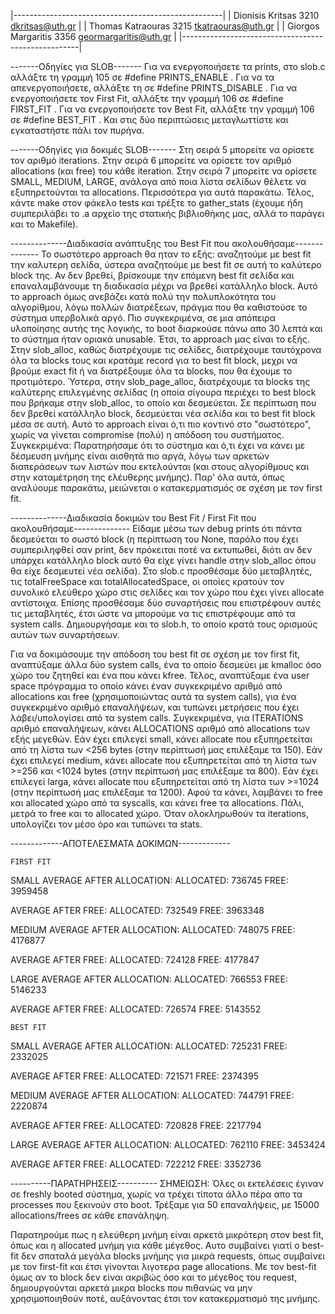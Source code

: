|----------------------------------------------------|
|   Dionisis Kritsas 3210 dkritsas@uth.gr            |
|   Thomas Katraouras 3215 tkatraouras@uth.gr        |
|   Giorgos Margaritis 3356 geormargaritis@uth.gr    |
|----------------------------------------------------|



-------Οδηγίες για SLOB-------
Για να ενεργοποιήσετε τα prints, στο slob.c αλλάξτε τη γραμμή 105 σε #define PRINTS_ENABLE .
Για να τα απενεργοποιήσετε, αλλάξτε τη σε #define PRINTS_DISABLE .
Για να ενεργοποιήσετε τον First Fit, αλλάξτε την γραμμή 106 σε #define FIRST_FIT .
Για να ενεργοποιήσετε τον Best Fit, αλλάξτε την γραμμή 106 σε #define BEST_FIT .
Και στις δύο περιπτώσεις μεταγλωττίστε και εγκαταστήστε πάλι τον πυρήνα.

-------Οδηγίες για δοκιμές SLOB-------
Στη σειρά 5 μπορείτε να ορίσετε τον αριθμό iterations.
Στην σειρά 6 μπορείτε να ορίσετε τον αριθμό allocations (και free) του κάθε iteration.
Στην σειρά 7 μπορείτε να ορίσετε SMALL, MEDIUM, LARGE, ανάλογα από ποια λίστα σελίδων
θέλετε να εξυπηρετούνται τα allocations.
Περισσότερα για αυτά παρακάτω.
Τέλος, κάντε make στον φάκελο tests και τρέξτε το gather_stats (έχουμε ήδη συμπεριλάβει το .a αρχείο
της στατικής βιβλιοθήκης μας, αλλά το παράγει και το Makefile).



--------------Διαδικασία ανάπτυξης του Best Fit που ακολουθήσαμε--------------
Το σωστότερο approach θα ηταν το εξής: αναζητούμε με best fit την καλυτερη σελίδα, ύστερα αναζητούμε με
best fit σε αυτή το καλύτερο block της. Αν δεν βρεθεί, βρίσκουμε την επόμενη best fit σελίδα και επαναλαμβάνουμε τη
διαδικασία μέχρι να βρεθεί κατάλληλο block. Αυτό το approach όμως ανεβάζει κατά πολύ την πολυπλοκότητα του αλγορίθμου,
λόγω πολλών διατρέξεων, πράγμα που θα καθιστούσε το σύστημα υπερβολικά αργό. Πιο συγκεκριμένα, σε μια απόπειρα υλοποίησης
αυτής της λογικής, το boot διαρκούσε πάνω απο 30 λεπτά και το σύστημα ήταν οριακά unusable.
Έτσι, το approach μας είναι το εξής. Στην slob_alloc, καθώς διατρέχουμε τις σελίδες, διατρέχουμε ταυτόχρονα όλα τα blocks
τους και κρατάμε record για το best fit block, μεχρι να βρούμε exact fit ή να διατρέξουμε όλα τα blocks, που θα έχουμε το
προτιμότερο. Ύστερα, στην slob_page_alloc, διατρέχουμε τα blocks της καλύτερης επιλεγμένης σελίδας (η οποία σίγουρα
περιέχει το best block που βρήκαμε στην slob_alloc, το οποίο και δεσμεύεται. Σε περίπτωση που δεν βρεθεί κατάλληλο block,
δεσμεύεται νέα σελίδα και το best fit block μέσα σε αυτή. Αυτό το approach είναι ό,τι πιο κοντινό στο "σωστότερο", χωρίς
να γίνεται compromise (πολύ) η απόδοση του συστήματος.
Συγκεκριμένα: Παρατηρήσαμε ότι το σύστημα και ό,τι έχει να κάνει με δέσμευση μνήμης είναι αισθητά πιο αργά, λόγω
των αρκετών διαπεράσεων των λιστών που εκτελούνται (και στους αλγορίθμους και στην καταμέτρηση της ελέυθερης μνήμης).
Παρ' όλα αυτά, όπως αναλύουμε παρακάτω, μειώνεται ο κατακερματισμός σε σχέση με τον first fit.



--------------Διαδικασία δοκιμών του Best Fit / First Fit που ακολουθήσαμε--------------
Είδαμε μέσω των debug prints ότι πάντα δεσμεύεται το σωστό block (η περίπτωση του None, παρόλο που έχει συμπεριληφθεί σαν print,
δεν πρόκειται ποτέ να εκτυπωθεί, διότι αν δεν υπάρχει κατάλληλο block αυτό θα είχε γίνει handle στην slob_alloc όπου θα είχε δεσμευτεί
νέα σελίδα).
Στο slob.c προσθέσαμε δύο μεταβλητές, τις totalFreeSpace και totalAllocatedSpace, οι οποίες κρατούν τον συνολικό ελεύθερο χώρο στις σελίδες
και τον χώρο που έχει γίνει allocate αντίστοιχα. Επίσης προσθέσαμε δύο συναρτήσεις που επιστρέφουν αυτές τις μεταβλητές, έτσι ώστε να
μπορούμε να τις επιστρέφουμε από τα system calls. Δημιουργήσαμε και το slob.h, το οποίο κρατά τους ορισμούς αυτών των συναρτήσεων.

Για να δοκιμάσουμε την απόδοση του best fit σε σχέση με τον first fit, αναπτύξαμε άλλα δύο system calls, ένα το οποίο δεσμεύει με
kmalloc όσο χώρο του ζητηθεί και ένα που κάνει kfree. Τέλος, αναπτύξαμε ένα user space πρόγραμμα το οποίο κάνει έναν συγκεκριμένο αριθμό
από allocations και free (χρησιμοποιώντας αυτά τα system calls), για ένα συγκεκριμένο αριθμό επαναλήψεων, και τυπώνει μετρήσεις που έχει
λάβει/υπολογίσει από τα system calls.
Συγκεκριμένα, για ITERATIONS αριθμό επαναλήψεων, κάνει ALLOCATIONS αριθμό από allocations των εξής μεγεθών. Εάν έχει επιλεγεί small, 
κάνει allocate που εξυπηρετείται από τη λίστα των <256 bytes (στην περίπτωσή μας επιλέξαμε τα 150). Εάν έχει επιλεγεί medium, 
κάνει allocate που εξυπηρετείται από τη λίστα των >=256 και <1024 bytes (στην περίπτωσή μας επιλέξαμε τα 800). Εάν έχει επιλεγεί larga, 
κάνει allocate που εξυπηρετείται από τη λίστα των >=1024 (στην περίπτωσή μας επιλέξαμε τα 1200). Αφού τα κάνει, λαμβάνει το free και allocated
χώρο από τα syscalls, και κάνει free τα allocations. Πάλι, μετρά το free και το allocated χώρο. Όταν ολοκληρωθούν τα iterations, υπολογίζει τον
μέσο όρο και τυπώνει τα stats.




-------------ΑΠΟΤΕΛΕΣΜΑΤΑ ΔΟΚΙΜΩΝ-------------
~~~~~~~~~
FIRST FIT
~~~~~~~~~

SMALL
AVERAGE AFTER ALLOCATION:
ALLOCATED: 736745
FREE: 3959458

AVERAGE AFTER FREE:
ALLOCATED: 732549
FREE: 3963348



MEDIUM
AVERAGE AFTER ALLOCATION:
ALLOCATED: 748075
FREE: 4176877

AVERAGE AFTER FREE:
ALLOCATED: 724128
FREE: 4177847



LARGE
AVERAGE AFTER ALLOCATION:
ALLOCATED: 766553
FREE: 5146233

AVERAGE AFTER FREE:
ALLOCATED: 726574
FREE: 5143552



~~~~~~~~
BEST FIT
~~~~~~~~

SMALL
AVERAGE AFTER ALLOCATION:
ALLOCATED: 725231
FREE: 2332025

AVERAGE AFTER FREE:
ALLOCATED: 721571
FREE: 2374395



MEDIUM
AVERAGE AFTER ALLOCATION:
ALLOCATED: 744791
FREE: 2220874

AVERAGE AFTER FREE:
ALLOCATED: 720828
FREE: 2217794



LARGE
AVERAGE AFTER ALLOCATION:
ALLOCATED: 762110
FREE: 3453424

AVERAGE AFTER FREE:
ALLOCATED: 722212
FREE: 3352736



----------ΠΑΡΑΤΗΡΗΣΕΙΣ----------
ΣΗΜΕΙΩΣΗ: Όλες οι εκτελέσεις έγιναν σε freshly booted σύστημα, χωρίς να τρέχει τίποτα άλλο πέρα απο τα processes που ξεκινούν στο boot.
Τρέξαμε για 50 επαναλήψεις, με 15000 allocations/frees σε κάθε επανάληψη.

Παρατηρούμε πως η ελεύθερη μνήμη είναι αρκετά μικρότερη στον best fit, όπως και η allocated μνήμη για κάθε μέγεθος. 
Αυτο συμβαίνει γιατί ο best-fit δεν σπαταλά μεγάλα blocks μνήμης για μικρά requests, όπως συμβαίνει με τον first-fit και έτσι γίνονται λιγοτερα page allocations.
Με τον best-fit όμως αν το block δεν είναι ακριβώς όσο και το μέγεθος του request, δημιουργούνται αρκετά μικρα blocks που πιθανώς να μην χρησιμοποιηθούν ποτέ, αυξάνοντας
έτσι τον κατακερματισμό της μνήμης.